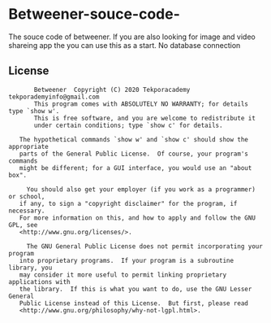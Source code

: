 # Betweener-souce-code-
The souce code of betweener. If you are also looking for image and video shareing app the you can use this as a start.
No database connection

## License
 
           Betweener  Copyright (C) 2020 Tekporacademy tekporademyinfo@gmail.com
           This program comes with ABSOLUTELY NO WARRANTY; for details type `show w'.
           This is free software, and you are welcome to redistribute it
           under certain conditions; type `show c' for details.
 
       The hypothetical commands `show w' and `show c' should show the appropriate
       parts of the General Public License.  Of course, your program's commands
       might be different; for a GUI interface, you would use an "about box".
 
         You should also get your employer (if you work as a programmer) or school,
       if any, to sign a "copyright disclaimer" for the program, if necessary.
       For more information on this, and how to apply and follow the GNU GPL, see
       <http://www.gnu.org/licenses/>.
 
         The GNU General Public License does not permit incorporating your program
       into proprietary programs.  If your program is a subroutine library, you
       may consider it more useful to permit linking proprietary applications with
       the library.  If this is what you want to do, use the GNU Lesser General
       Public License instead of this License.  But first, please read
       <http://www.gnu.org/philosophy/why-not-lgpl.html>.
 
 
